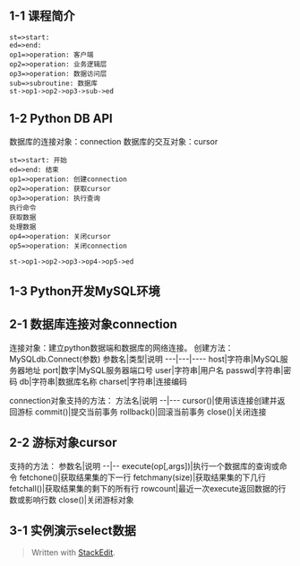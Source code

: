 
## 1-1 课程简介
```flow
st=>start: 
ed=>end: 
op1=>operation: 客户端
op2=>operation: 业务逻辑层
op3=>operation: 数据访问层
sub=>subroutine: 数据库
st->op1->op2->op3->sub->ed
```

## 1-2 Python DB API 
数据库的连接对象：connection
数据库的交互对象：cursor
``` flow
st=>start: 开始
ed=>end: 结束
op1=>operation: 创建connection
op2=>operation: 获取cursor
op3=>operation: 执行查询
执行命令
获取数据
处理数据
op4=>operation: 关闭cursor
op5=>operation: 关闭connection

st->op1->op2->op3->op4->op5->ed
```

## 1-3 Python开发MySQL环境

## 2-1 数据库连接对象connection
连接对象：建立python数据端和数据库的网络连接。
创建方法：MySQLdb.Connect(参数)
参数名|类型|说明
---|---|----
host|字符串|MySQL服务器地址
port|数字|MySQL服务器端口号
user|字符串|用户名
passwd|字符串|密码
db|字符串|数据库名称
charset|字符串|连接编码


connection对象支持的方法：
方法名|说明
--|---
cursor()|使用该连接创建并返回游标
commit()|提交当前事务
rollback()|回滚当前事务
close()|关闭连接

## 2-2 游标对象cursor
支持的方法：
参数名|说明
--|--
execute(op[,args])|执行一个数据库的查询或命令
fetchone()|获取结果集的下一行
fetchmany(size)|获取结果集的下几行
fetchall()|获取结果集的剩下的所有行
rowcount|最近一次execute返回数据的行数或影响行数
close()|关闭游标对象

## 3-1 实例演示select数据


> Written with [StackEdit](https://stackedit.io/).